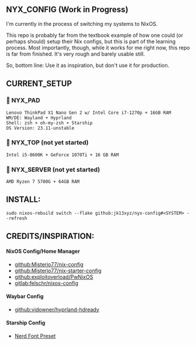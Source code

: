 ## NYX_CONFIG (Work in Progress)

I'm currently in the process of switching my systems to NixOS. 

This repo is probably far from the textbook example of how one could (or perhaps should) setup their Nix configs, but this is part of the learning process. Most importantly, though, while it works for me right now, this repo is far from finished. It's very rough and barely usable still.

So, bottom line: Use it as inspiration, but don't use it for production.

## CURRENT_SETUP

###  NYX_PAD
    Lenovo ThinkPad X1 Nano Gen 2 w/ Intel Core i7-1270p + 16GB RAM
    WM/DE: Wayland + Hyprland
    Shell: zsh + oh-my-zsh + Starship
    OS Version: 23.11-unstable

### 󰇅 NYX_TOP (not yet started)
    Intel i5-8600K + GeForce 1070Ti + 16 GB RAM

###  NYX_SERVER (not yet started)
    AMD Ryzen 7 5700G + 64GB RAM

## INSTALL:

    sudo nixos-rebuild switch --flake github:jk13xyz/nyx-config#<SYSTEM> --refresh

## CREDITS/INSPIRATION:

#### NixOS Config/Home Manager

- [github:Misterio77/nix-config](https://github.com/Misterio77/nix-config)
- [github:Misterio77/nix-starter-config](https://github.com/Misterio77/nix-starter-config)
- [github:exploitoverload/PwNixOS](https://github.com/exploitoverload/PwNixOS/)
- [gitlab:felschr/nixos-config](https://gitlab.com/felschr/nixos-config)

#### Waybar Config

- [github:vidowner/hyprland-hdready](https://github.com/vidowner/hyprland-hdready)

#### Starship Config

- [Nerd Font Preset](https://starship.rs/presets/nerd-font.html)
